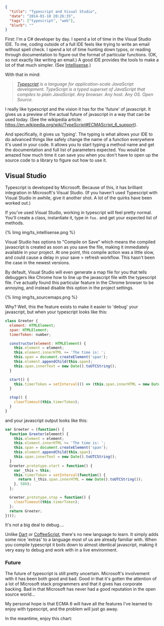 ```json
{
  "title": "Typescript and Visual Studio",
  "date": "2014-01-18 20:26:35",
  "tags": ["typescript", "web"],
  "blurb": ""
}
```

First: I'm a C# developer by day. I spend a lot of time in the Visual Studio IDE. To me, coding outside of a full IDE feels like trying to write an email without spell check. I spend a lot of time hunting down typos, or reading through documentation to figure out the format of particular functions. (OK, so not exactly like writing an email.) A good IDE provides the tools to make a lot of that much simpler. (See [Intellisense](https://en.wikipedia.org/wiki/Intelligent_code_completion).)

With that in mind:

> <cite>[Typescript](https://www.typescriptlang.org) is a language for application-scale JavaScript development. TypeScript is a typed superset of JavaScript that compiles to plain JavaScript. Any browser. Any host. Any OS. Open Source.</cite>

<!-- more -->

I really like typescript and the vision it has for the 'future' of javascript. It gives us a preview of the actual future of javascript in a way that can be used today. (See the wikipedia article: https://en.wikipedia.org/wiki/TypeScript#ECMAScript_6_support).

And specifically, it gives us 'typing'. The typing is what allows your IDE to do advanced things like safely change the name of a function everywhere it's used in your code. It allows you to start typing a method name and get the documentation and full list of parameters expected. You would be amazed how much time it can save you when you don't have to open up the source code to a library to figure out how to use it.

## Visual Studio

Typescript is developed by Microsoft. Because of this, it has brilliant integration in Microsoft's Visual Studio. (If you haven't used Typescript with Visual Studio in awhile, give it another shot. A lot of the quirks have been worked out.)

If you've used Visual Studio, working in typescript will feel pretty normal. You'll create a class, instantiate it, type in `foo.` and get your expected list of methods.

{% limg img/ts_intellisense.png %}

Visual Studio has options to "Compile on Save" which means the compiled javascript is created as soon as you save the file, making it immediately available in your project. At one point, this compile action was a little slow, and could cause a delay in your save > refresh workflow. This hasn't been the case in the newest versions.

By default, Visual Studio will even generate a map file for you that tells debuggers like Chrome how to line up the javascript file with the typescript file. I've actually found this particular feature in the Chrome browser to be annoying, and instead disable this option in the project settings.

{% limg img/ts_sourcemaps.png %}

Why? Well, this the feature exists to make it easier to 'debug' your javascript, but when your typescript looks like this:

```javascript
class Greeter {
  element: HTMLElement;
  span: HTMLElement;
  timerToken: number;

  constructor(element: HTMLElement) {
    this.element = element;
    this.element.innerHTML += 'The time is: ';
    this.span = document.createElement('span');
    this.element.appendChild(this.span);
    this.span.innerText = new Date().toUTCString();
  }

  start() {
    this.timerToken = setInterval(() => (this.span.innerHTML = new Date().toUTCString()), 500);
  }

  stop() {
    clearTimeout(this.timerToken);
  }
}
```

and your javascript output looks like this:

```javascript
var Greeter = (function() {
  function Greeter(element) {
    this.element = element;
    this.element.innerHTML += 'The time is: ';
    this.span = document.createElement('span');
    this.element.appendChild(this.span);
    this.span.innerText = new Date().toUTCString();
  }
  Greeter.prototype.start = function() {
    var _this = this;
    this.timerToken = setInterval(function() {
      return (_this.span.innerHTML = new Date().toUTCString());
    }, 500);
  };

  Greeter.prototype.stop = function() {
    clearTimeout(this.timerToken);
  };
  return Greeter;
})();
```

It's not a big deal to debug....

Unlike [Dart](https://www.dartlang.org) or [CoffeeScript](https://coffeescript.org/), there's no new language to learn. It simply adds some nice 'extras' to a language most of us are already familiar with. When you compile typescript it boils down to almost identical javascript, making it very easy to debug and work with in a live environment.

### Future

The future of typescript is still pretty uncertain. Microsoft's involvement with it has been both good and bad. Good in that it's gotten the attention of a lot of Microsoft stack programmers and that it gives has corporate backing. Bad in that Microsoft has never had a good reputation in the open source world...

My personal hope is that ECMA 6 will have all the features I've learned to enjoy with typescript, and the problem will just go away.

In the meantime, enjoy this chart:

<script type="text/javascript" src="//www.google.com/trends/embed.js?hl=en-US&q=typescript,+coffeescript&cmpt=q&content=1&cid=TIMESERIES_GRAPH_0&export=5&w=500&h=330"></script>
